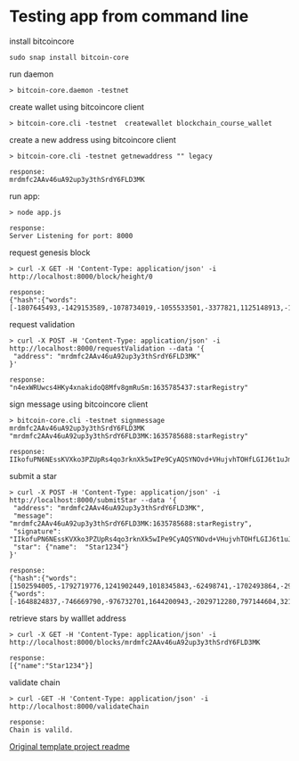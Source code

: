 # Testing app from command line

install bitcoincore
```
sudo snap install bitcoin-core
```

run daemon
```
> bitcoin-core.daemon -testnet
```

create wallet using bitcoincore client
```
> bitcoin-core.cli -testnet  createwallet blockchain_course_wallet
```

create a new address using bitcoincore client
```
> bitcoin-core.cli -testnet getnewaddress "" legacy

response:
mrdmfc2AAv46uA92up3y3thSrdY6FLD3MK
```

run app: 
```
> node app.js

response:
Server Listening for port: 8000
```

request genesis block
```
> curl -X GET -H 'Content-Type: application/json' -i http://localhost:8000/block/height/0

response:
{"hash":{"words":[-1807645493,-1429153589,-1078734019,-1055533501,-3377821,1125148913,-1463638552,-1022853813],"sigBytes":32},"height":0,"body":"7b2264617461223a2247656e6573697320426c6f636b227d","time":"1635786264","previousBlockHash":0}
```

request validation
```
> curl -X POST -H 'Content-Type: application/json' -i http://localhost:8000/requestValidation --data '{
 "address": "mrdmfc2AAv46uA92up3y3thSrdY6FLD3MK"
}'

response:
"n4exWRUwcs4HKy4xnakidoQ8Mfv8gmRuSm:1635785437:starRegistry"
```

sign message using bitcoincore client
```
> bitcoin-core.cli -testnet signmessage mrdmfc2AAv46uA92up3y3thSrdY6FLD3MK "mrdmfc2AAv46uA92up3y3thSrdY6FLD3MK:1635785688:starRegistry"

response:
IIkofuPN6NEssKVXko3PZUpRs4qo3rknXk5wIPe9CyAQSYNOvd+VHujvhTOHfLGIJ6t1uJmxMtTtlVUPTQQMhRw=
```

submit a star
```
> curl -X POST -H 'Content-Type: application/json' -i http://localhost:8000/submitStar --data '{
 "address": "mrdmfc2AAv46uA92up3y3thSrdY6FLD3MK",
 "message": "mrdmfc2AAv46uA92up3y3thSrdY6FLD3MK:1635785688:starRegistry",
 "signature": "IIkofuPN6NEssKVXko3PZUpRs4qo3rknXk5wIPe9CyAQSYNOvd+VHujvhTOHfLGIJ6t1uJmxMtTtlVUPTQQMhRw=",
 "star": {"name":  "Star1234"}
}'

response:
{"hash":{"words":[1502594005,-1792719776,1241902449,1018345843,-62498741,-1702493864,-296051841,-536412422],"sigBytes":32},"height":1,"body":"7b2261646472657373223a226d72646d666332414176343675413932757033793374685372645936464c44334d4b222c226d657373616765223a226d72646d666332414176343675413932757033793374685372645936464c44334d4b3a313633353738353638383a737461725265676973747279222c227369676e6174757265223a2249496b6f6675504e364e4573734b56586b6f33505a5570527334716f33726b6e586b3577495065394379415153594e4f76642b5648756a7668544f48664c47494a367431754a6d784d7454746c5655505451514d6852773d222c2273746172223a7b226e616d65223a225374617231323334227d7d","time":"1635785883","previousBlockHash":{"words":[-1648824837,-746669790,-976732701,1644200943,-2029712280,797144604,321970488,-1502114185],"sigBytes":32}}
```

retrieve stars by walllet address
```
> curl -X GET -H 'Content-Type: application/json' -i http://localhost:8000/blocks/mrdmfc2AAv46uA92up3y3thSrdY6FLD3MK

response:
[{"name":"Star1234"}]
```

validate chain
```
> curl -GET -H 'Content-Type: application/json' -i http://localhost:8000/validateChain

response:
Chain is valild.
```

[Original template project readme](Instructions.md)